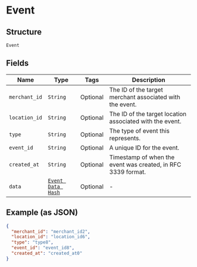 
# Event

## Structure

`Event`

## Fields

| Name | Type | Tags | Description |
|  --- | --- | --- | --- |
| `merchant_id` | `String` | Optional | The ID of the target merchant associated with the event. |
| `location_id` | `String` | Optional | The ID of the target location associated with the event. |
| `type` | `String` | Optional | The type of event this represents. |
| `event_id` | `String` | Optional | A unique ID for the event. |
| `created_at` | `String` | Optional | Timestamp of when the event was created, in RFC 3339 format. |
| `data` | [`Event Data Hash`](../../doc/models/event-data.md) | Optional | - |

## Example (as JSON)

```json
{
  "merchant_id": "merchant_id2",
  "location_id": "location_id6",
  "type": "type8",
  "event_id": "event_id8",
  "created_at": "created_at0"
}
```

